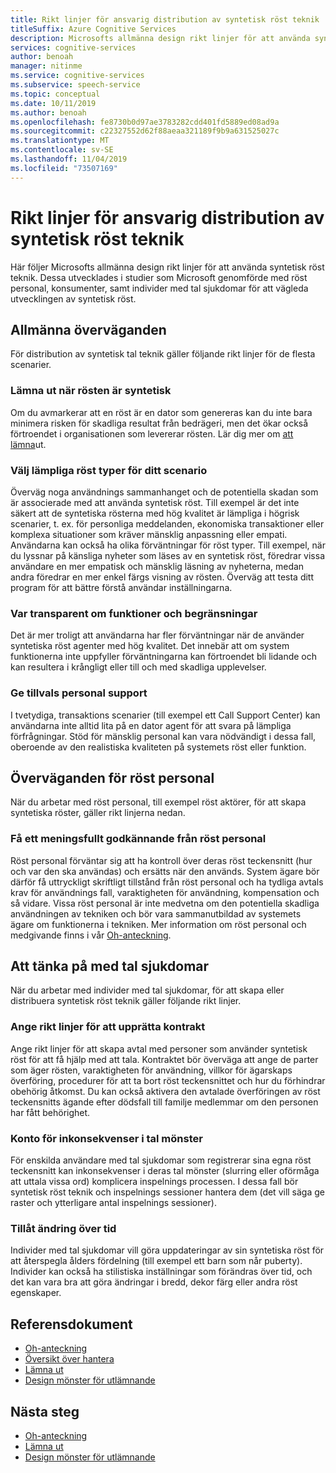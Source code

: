 ```yaml
---
title: Rikt linjer för ansvarig distribution av syntetisk röst teknik
titleSuffix: Azure Cognitive Services
description: Microsofts allmänna design rikt linjer för att använda syntetisk röst teknik. De här utvecklades i studier som Microsoft genomförde med röst personal, konsumenter, och för användare med tal sjukdomar för att vägleda utvecklingen av syntetisk röst.
services: cognitive-services
author: benoah
manager: nitinme
ms.service: cognitive-services
ms.subservice: speech-service
ms.topic: conceptual
ms.date: 10/11/2019
ms.author: benoah
ms.openlocfilehash: fe8730b0d97ae3783282cdd401fd5889ed08ad9a
ms.sourcegitcommit: c22327552d62f88aeaa321189f9b9a631525027c
ms.translationtype: MT
ms.contentlocale: sv-SE
ms.lasthandoff: 11/04/2019
ms.locfileid: "73507169"
---
```

# <a name="guidelines-for-responsible-deployment-of-synthetic-voice-technology"></a>Rikt linjer för ansvarig distribution av syntetisk röst teknik
Här följer Microsofts allmänna design rikt linjer för att använda syntetisk röst teknik. Dessa utvecklades i studier som Microsoft genomförde med röst personal, konsumenter, samt individer med tal sjukdomar för att vägleda utvecklingen av syntetisk röst.

## <a name="general-considerations"></a>Allmänna överväganden
För distribution av syntetisk tal teknik gäller följande rikt linjer för de flesta scenarier.

### <a name="disclose-when-the-voice-is-synthetic"></a>Lämna ut när rösten är syntetisk
Om du avmarkerar att en röst är en dator som genereras kan du inte bara minimera risken för skadliga resultat från bedrägeri, men det ökar också förtroendet i organisationen som levererar rösten. Lär dig mer om [att lämna](concepts-disclosure-guidelines.md)ut.

### <a name="select-appropriate-voice-types-for-your-scenario"></a>Välj lämpliga röst typer för ditt scenario
Överväg noga användnings sammanhanget och de potentiella skadan som är associerade med att använda syntetisk röst. Till exempel är det inte säkert att de syntetiska rösterna med hög kvalitet är lämpliga i högrisk scenarier, t. ex. för personliga meddelanden, ekonomiska transaktioner eller komplexa situationer som kräver mänsklig anpassning eller empati. Användarna kan också ha olika förväntningar för röst typer. Till exempel, när du lyssnar på känsliga nyheter som läses av en syntetisk röst, föredrar vissa användare en mer empatisk och mänsklig läsning av nyheterna, medan andra föredrar en mer enkel färgs visning av rösten. Överväg att testa ditt program för att bättre förstå användar inställningarna.

### <a name="be-transparent-about-capabilities-and-limitations"></a>Var transparent om funktioner och begränsningar
Det är mer troligt att användarna har fler förväntningar när de använder syntetiska röst agenter med hög kvalitet. Det innebär att om system funktionerna inte uppfyller förväntningarna kan förtroendet bli lidande och kan resultera i krångligt eller till och med skadliga upplevelser.

### <a name="provide-optional-human-support"></a>Ge tillvals personal support
I tvetydiga, transaktions scenarier (till exempel ett Call Support Center) kan användarna inte alltid lita på en dator agent för att svara på lämpliga förfrågningar. Stöd för mänsklig personal kan vara nödvändigt i dessa fall, oberoende av den realistiska kvaliteten på systemets röst eller funktion.

## <a name="considerations-for-voice-talent"></a>Överväganden för röst personal
När du arbetar med röst personal, till exempel röst aktörer, för att skapa syntetiska röster, gäller rikt linjerna nedan.

### <a name="obtain-meaningful-consent-from-voice-talent"></a>Få ett meningsfullt godkännande från röst personal
Röst personal förväntar sig att ha kontroll över deras röst teckensnitt (hur och var den ska användas) och ersätts när den används. System ägare bör därför få uttryckligt skriftligt tillstånd från röst personal och ha tydliga avtals krav för användnings fall, varaktigheten för användning, kompensation och så vidare. Vissa röst personal är inte medvetna om den potentiella skadliga användningen av tekniken och bör vara sammanutbildad av systemets ägare om funktionerna i tekniken. Mer information om röst personal och medgivande finns i vår [Oh-anteckning](https://aka.ms/neural-tts-transparency-note).


## <a name="considerations-for-those-with-speech-disorders"></a>Att tänka på med tal sjukdomar
När du arbetar med individer med tal sjukdomar, för att skapa eller distribuera syntetisk röst teknik gäller följande rikt linjer.

### <a name="provide-guidelines-to-establish-contracts"></a>Ange rikt linjer för att upprätta kontrakt
Ange rikt linjer för att skapa avtal med personer som använder syntetisk röst för att få hjälp med att tala. Kontraktet bör överväga att ange de parter som äger rösten, varaktigheten för användning, villkor för ägarskaps överföring, procedurer för att ta bort röst teckensnittet och hur du förhindrar obehörig åtkomst. Du kan också aktivera den avtalade överföringen av röst teckensnitts ägande efter dödsfall till familje medlemmar om den personen har fått behörighet.

### <a name="account-for-inconsistencies-in-speech-patterns"></a>Konto för inkonsekvenser i tal mönster
För enskilda användare med tal sjukdomar som registrerar sina egna röst teckensnitt kan inkonsekvenser i deras tal mönster (slurring eller oförmåga att uttala vissa ord) komplicera inspelnings processen. I dessa fall bör syntetisk röst teknik och inspelnings sessioner hantera dem (det vill säga ge raster och ytterligare antal inspelnings sessioner).

### <a name="allow-modification-over-time"></a>Tillåt ändring över tid
Individer med tal sjukdomar vill göra uppdateringar av sin syntetiska röst för att återspegla ålders fördelning (till exempel ett barn som når puberty). Individer kan också ha stilistiska inställningar som förändras över tid, och det kan vara bra att göra ändringar i bredd, dekor färg eller andra röst egenskaper.


## <a name="reference-docs"></a>Referensdokument

* [Oh-anteckning](https://aka.ms/neural-tts-transparency-note)
* [Översikt över hantera](concepts-gating-overview.md)
* [Lämna ut](concepts-disclosure-guidelines.md)
* [Design mönster för utlämnande](concepts-disclosure-patterns.md)

## <a name="next-steps"></a>Nästa steg

* [Oh-anteckning](https://aka.ms/neural-tts-transparency-note)
* [Lämna ut](concepts-disclosure-guidelines.md)
* [Design mönster för utlämnande](concepts-disclosure-patterns.md)
